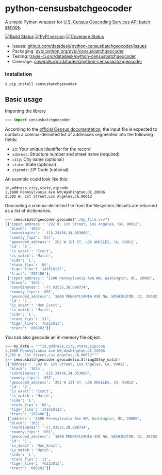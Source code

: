 # python-censusbatchgeocoder

A simple Python wrapper for [U.S. Census Geocoding Services API batch service](https://www.documentcloud.org/documents/3894452-Census-Geocoding-Services-API.html).

[![Build Status](https://travis-ci.org/datadesk/python-censusbatchgeocoder.png?branch=master)](https://travis-ci.org/datadesk/python-censusbatchgeocoder)
[![PyPI version](https://badge.fury.io/py/censusbatchgeocoder.png)](http://badge.fury.io/py/censusbatchgeocoder)
[![Coverage Status](https://coveralls.io/repos/datadesk/python-censusbatchgeocoder/badge.png?branch=master)](https://coveralls.io/r/datadesk/python-censusbatchgeocoder?branch=master)

* Issues: [github.com/datadesk/python-censusbatchgeocoder/issues](https://github.com/datadesk/python-censusbatchgeocoder/issues)
* Packaging: [pypi.python.org/pypi/censusbatchgeocoder](https://pypi.python.org/pypi/censusbatchgeocoder)
* Testing: [travis-ci.org/datadesk/python-censusbatchgeocoder](https://travis-ci.org/datadesk/python-censusbatchgeocoder)
* Coverage: [coveralls.io/r/datadesk/python-censusbatchgeocoder](https://coveralls.io/r/datadesk/python-censusbatchgeocoder)

### Installation

```bash
$ pip install censusbatchgeocoder
```

## Basic usage

Importing the library

```python
>>> import censusbatchgeocoder
```

According to the [official Census documentation](https://www.documentcloud.org/documents/3894452-Census-Geocoding-Services-API.html), the input file is expected to contain a comma-delimited list of addresses segmented into the following fields:

* ``id``: Your unique identifier for the record
* ``address``: Structure number and street name (required)
* ``city``: City name (optional)
* ``state``: State (optional)
* ``zipcode``: ZIP Code (optional)

An example could look like this:

```text
id,address,city,state,zipcode
1,1600 Pennsylvania Ave NW,Washington,DC,20006
2,202 W. 1st Street,Los Angeles,CA,90012
```

Geocoding a comma-delimited file from the filesystem. Results are returned as a list of dictionaries.

```python
>>> censusbatchgeocoder.geocode("./my_file.csv")
[{'input_address': '202 W. 1st Street, Los Angeles, CA, 90012',
  'block': '1034',
  'coordinates': '-118.24456,34.053005',
  'county_fips': '037',
  'geocoded_address': '202 W 1ST ST, LOS ANGELES, CA, 90012',
  'id': '2',
  'is_exact': 'Exact',
  'is_match': 'Match',
  'side': 'L',
  'state_fips': '06',
  'tiger_line': '141618115',
  'tract': '207400'},
 {'input_address': '1600 Pennsylvania Ave NW, Washington, DC, 20006',
  'block': '1031',
  'coordinates': '-77.03535,38.898754',
  'county_fips': '001',
  'geocoded_address': '1600 PENNSYLVANIA AVE NW, WASHINGTON, DC, 20502',
  'id': '1',
  'is_exact': 'Non_Exact',
  'is_match': 'Match',
  'side': 'L',
  'state_fips': '11',
  'tiger_line': '76225813',
  'tract': '006202'}]
```

You can also geocode an in-memory file object.

```python
>>> my_data = """id,address,city,state,zipcode
1,1600 Pennsylvania Ave NW,Washington,DC,20006
2,202 W. 1st Street,Los Angeles,CA,90012"""
>>> censusbatchgeocoder.geocode(io.StringIO(my_data))
[{'address': '202 W. 1st Street, Los Angeles, CA, 90012',
  'block': '1034',
  'coordinates': '-118.24456,34.053005',
  'county_fips': '037',
  'geocoded_address': '202 W 1ST ST, LOS ANGELES, CA, 90012',
  'id': '2',
  'is_exact': 'Exact',
  'is_match': 'Match',
  'side': 'L',
  'state_fips': '06',
  'tiger_line': '141618115',
  'tract': '207400'},
 {'address': '1600 Pennsylvania Ave NW, Washington, DC, 20006',
  'block': '1031',
  'coordinates': '-77.03535,38.898754',
  'county_fips': '001',
  'geocoded_address': '1600 PENNSYLVANIA AVE NW, WASHINGTON, DC, 20502',
  'id': '1',
  'is_exact': 'Non_Exact',
  'is_match': 'Match',
  'side': 'L',
  'state_fips': '11',
  'tiger_line': '76225813',
  'tract': '006202'}]
```
